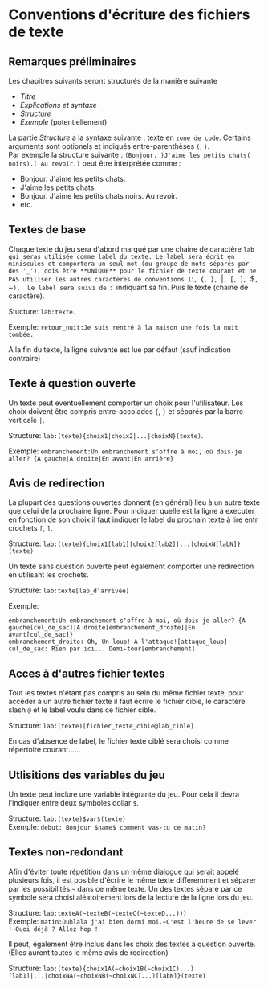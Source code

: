 # Conventions d'écriture des fichiers de texte

## Remarques préliminaires
Les chapitres suivants seront structurés de la manière suivante
  - _Titre_
  - _Explications et syntaxe_
  - _Structure_
  - _Exemple_ (potentiellement)

La partie _Structure_ a la syntaxe suivante : texte en `zone de code`. Certains arguments sont optionels et indiqués entre-parenthèses `(`, `)`.  
Par exemple la structure suivante : `(Bonjour. )J'aime les petits chats( noirs).( Au revoir.)` peut être interprétée comme :
  - Bonjour. J'aime les petits chats.
  - J'aime les petits chats.
  - Bonjour. J'aime les petits chats noirs. Au revoir.
  - etc.

## Textes de base
Chaque texte du jeu sera d'abord marqué par une chaine de caractère `lab qui seras utilisée comme label du texte. Le label sera écrit en miniscules et comportera un seul mot (ou groupe de mots séparés par des '_'), dois être **UNIQUE** pour le fichier de texte courant et ne PAS utiliser les autres caractères de conventions (`:`, `{`, `}`, `|`, `[`, `]`, `$`, `~`). 
Le label sera suivi de `:` indiquant sa fin. Puis le texte (chaine de caractère).

Stucture: `lab:texte`.

Exemple: `retour_nuit:Je suis rentré à la maison une fois la nuit tombée.`

A la fin du texte, la ligne suivante est lue par défaut (sauf indication contraire)

## Texte à question ouverte
Un texte peut eventuellement comporter un choix pour l'utilisateur. Les choix doivent être compris entre-accolades `{`, `}` et séparés par la barre verticale `|`.

Structure: `lab:(texte){choix1|choix2|...|choixN}(texte)`.

Exemple: `embranchement:Un embranchement s'offre à moi, où dois-je aller? {A gauche|A droite|En avant|En arrière}`

## Avis de redirection
La plupart des questions ouvertes donnent (en général) lieu à un autre texte que celui de la prochaine ligne. Pour indiquer quelle est la ligne à executer en fonction de son choix il faut indiquer le label du prochain texte à lire entr crochets `[`, `]`. 

Structure: `lab:(texte){choix1[lab1]|choix2[lab2]|...|choixN[labN]}(texte)`

Un texte sans question ouverte peut également comporter une redirection en utilisant les crochets.

Structure: `lab:texte[lab_d'arrivée]`

Exemple: 
```
embranchement:Un embranchement s'offre à moi, où dois-je aller? {A gauche[cul_de_sac]|A droite[embranchement_droite]|En avant[cul_de_sac]}
embranchement_droite: Oh, Un loup! A l'attaque![attaque_loup]
cul_de_sac: Rien par ici... Demi-tour[embranchement]
```

## Acces à d'autres fichier textes
Tout les textes n'étant pas compris au sein du même fichier texte, pour accéder à un autre fichier texte il faut écrire le fichier cible, le caractère slash `@` et le label voulu dans ce fichier cible.

Structure: `lab:(texte)[fichier_texte_cible@lab_cible]` 

En cas d'absence de label, le fichier texte ciblé sera choisi comme répertoire courant......

## Utlisitions des variables du jeu
Un texte peut inclure une variable intégrante du jeu. Pour cela il devra l'indiquer entre deux symboles dollar `$`.

Structure: `lab:(texte)$var$(texte)`  
Exemple: `debut: Bonjour $name$ comment vas-tu ce matin?`

## Textes non-redondant
Afin d'éviter toute répétition dans un même dialogue qui serait appelé plusieurs fois, il est posible d'écrire le même texte differemment et séparer par les possibilités `~` dans ce même texte. Un des textes séparé par ce symbole sera choisi aléatoirement lors de la lecture de la ligne lors du jeu.

Structure: `lab:texteA(~texteB(~texteC(~texteD...)))`  
Exemple: `matin:Ouhlala j'ai bien dormi moi.~C'est l'heure de se lever !~Quoi déjà ? Allez hop !`

Il peut, également être inclus dans les choix des textes à question ouverte. (Elles auront toutes le même avis de redirection)

Structure: `lab:(texte){choix1A(~choix1B(~choix1C)...)[lab1]|...|choixNA(~choixNB(~choixNC)...)[labN]}(texte)`
